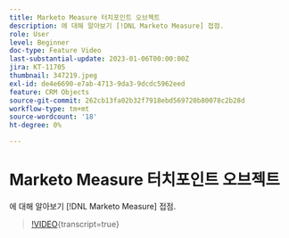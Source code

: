 ```yaml
---
title: Marketo Measure 터치포인트 오브젝트
description: 에 대해 알아보기 [!DNL Marketo Measure] 접점.
role: User
level: Beginner
doc-type: Feature Video
last-substantial-update: 2023-01-06T00:00:00Z
jira: KT-11705
thumbnail: 347219.jpeg
exl-id: de4e6690-e7ab-4713-9da3-9dcdc5962eed
feature: CRM Objects
source-git-commit: 262cb13fa02b32f7918ebd569720b80078c2b28d
workflow-type: tm+mt
source-wordcount: '18'
ht-degree: 0%

---
```


# Marketo Measure 터치포인트 오브젝트

에 대해 알아보기 [!DNL Marketo Measure] 접점.

>[!VIDEO](https://video.tv.adobe.com/v/347219/?learn=on){transcript=true}
